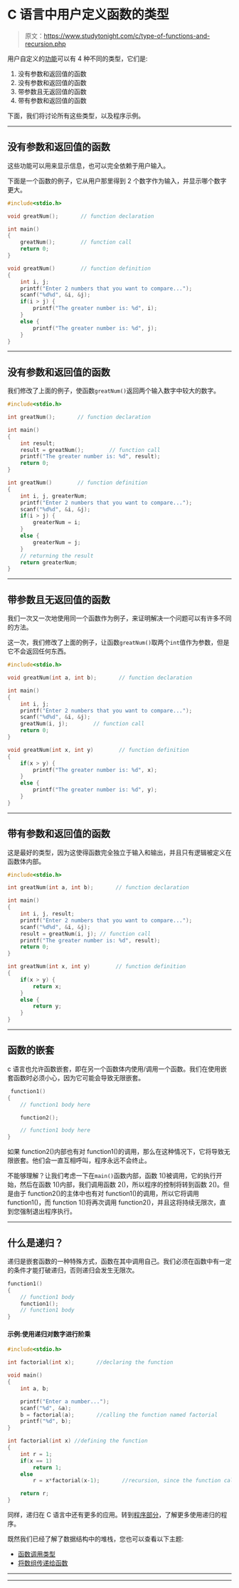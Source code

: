 # C 语言中用户定义函数的类型

> 原文：<https://www.studytonight.com/c/type-of-functions-and-recursion.php>

用户自定义的[功能](user-defined-functions-in-c.php)可以有 4 种不同的类型，它们是:

1.  没有参数和返回值的函数
2.  没有参数和返回值的函数
3.  带参数且无返回值的函数
4.  带有参数和返回值的函数

下面，我们将讨论所有这些类型，以及程序示例。

* * *

## 没有参数和返回值的函数

这些功能可以用来显示信息，也可以完全依赖于用户输入。

下面是一个函数的例子，它从用户那里得到 2 个数字作为输入，并显示哪个数字更大。

```cpp
#include<stdio.h>

void greatNum();       // function declaration

int main()
{
    greatNum();        // function call
    return 0;
}

void greatNum()        // function definition
{
    int i, j;
    printf("Enter 2 numbers that you want to compare...");
    scanf("%d%d", &i, &j);
    if(i > j) {
        printf("The greater number is: %d", i);
    }
    else {
        printf("The greater number is: %d", j);
    }
}
```

* * *

## 没有参数和返回值的函数

我们修改了上面的例子，使函数`greatNum()`返回两个输入数字中较大的数字。

```cpp
#include<stdio.h>

int greatNum();       // function declaration

int main()
{
    int result;
    result = greatNum();        // function call
    printf("The greater number is: %d", result);
    return 0;
}

int greatNum()        // function definition
{
    int i, j, greaterNum;
    printf("Enter 2 numbers that you want to compare...");
    scanf("%d%d", &i, &j);
    if(i > j) {
        greaterNum = i;
    }
    else {
        greaterNum = j;
    }
    // returning the result
    return greaterNum;
}
```

* * *

## 带参数且无返回值的函数

我们一次又一次地使用同一个函数作为例子，来证明解决一个问题可以有许多不同的方法。

这一次，我们修改了上面的例子，让函数`greatNum()`取两个`int`值作为参数，但是它不会返回任何东西。

```cpp
#include<stdio.h>

void greatNum(int a, int b);       // function declaration

int main()
{
    int i, j;
    printf("Enter 2 numbers that you want to compare...");
    scanf("%d%d", &i, &j);
    greatNum(i, j);        // function call
    return 0;
}

void greatNum(int x, int y)        // function definition
{
    if(x > y) {
        printf("The greater number is: %d", x);
    }
    else {
        printf("The greater number is: %d", y);
    }
}
```

* * *

## 带有参数和返回值的函数

这是最好的类型，因为这使得函数完全独立于输入和输出，并且只有逻辑被定义在函数体内部。

```cpp
#include<stdio.h>

int greatNum(int a, int b);       // function declaration

int main()
{
    int i, j, result;
    printf("Enter 2 numbers that you want to compare...");
    scanf("%d%d", &i, &j);
    result = greatNum(i, j); // function call
    printf("The greater number is: %d", result);
    return 0;
}

int greatNum(int x, int y)        // function definition
{
    if(x > y) {
        return x;
    }
    else {
        return y;
    }
}
```

* * *

## 函数的嵌套

c 语言也允许函数嵌套，即在另一个函数体内使用/调用一个函数。我们在使用嵌套函数时必须小心，因为它可能会导致无限嵌套。

```cpp
 function1()
{
    // function1 body here

    function2();

    // function1 body here
}
```

如果 function2()内部也有对 function1()的调用，那么在这种情况下，它将导致无限嵌套。他们会一直互相呼叫，程序永远不会终止。

不能够理解？让我们考虑一下在`main()`函数内部，函数 1()被调用，它的执行开始，然后在函数 1()内部，我们调用函数 2()，所以程序的控制将转到函数 2()。但是由于 function2()的主体中也有对 function1()的调用，所以它将调用 function1()，而 function 1()将再次调用 function2()，并且这将持续无限次，直到您强制退出程序执行。

* * *

## 什么是递归？

递归是嵌套函数的一种特殊方式，函数在其中调用自己。我们必须在函数中有一定的条件才能打破递归，否则递归会发生无限次。

```cpp
function1()
{   
    // function1 body
    function1();
    // function1 body
}
```

#### 示例:使用递归对数字进行阶乘

```cpp
#include<stdio.h>

int factorial(int x);       //declaring the function

void main()
{
    int a, b;

    printf("Enter a number...");
    scanf("%d", &a);
    b = factorial(a);       //calling the function named factorial
    printf("%d", b);
}

int factorial(int x) //defining the function
{
    int r = 1;
    if(x == 1) 
        return 1;
    else 
        r = x*factorial(x-1);       //recursion, since the function calls itself

    return r;
}
```

同样，递归在 C 语言中还有更多的应用。转到[程序部分](programs/)，了解更多使用递归的程序。

既然我们已经了解了数据结构中的堆栈，您也可以查看以下主题:

*   [函数调用类型](types-of-function-calls.php)
*   [将数组传递给函数](array-in-function-in-c.php)

* * *

* * *